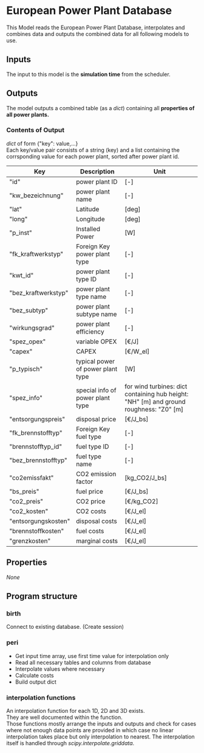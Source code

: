 # European Power Plant Database

This Model reads the European Power Plant Database, interpolates and combines data and outputs the combined 
data for all following models to use.

## Inputs
The input to this model is the **simulation time** from the scheduler.

## Outputs
The model outputs a combined table (as a *dict*) containing all **properties of all power plants.**

### Contents of Output
*dict* of form {"key": value,...}\
Each key/value pair consists of a string (key) and a list containing the corrsponding value for each power plant,
sorted after power plant id.

Key | Description | Unit
--- | --- | --- |
"id" | power plant ID | [-]
"kw_bezeichnung" | power plant name | [-]
"lat" | Latitude | [deg]
"long" | Longitude | [deg]
"p_inst" | Installed Power | [W]
"fk_kraftwerkstyp" | Foreign Key power plant type| [-]
"kwt_id" | power plant type ID | [-]
"bez_kraftwerkstyp" | power plant type name | [-]
"bez_subtyp" | power plant subtype name | [-]
"wirkungsgrad" | power plant efficiency | [-]
"spez_opex" | variable OPEX | [€/J]
"capex" | CAPEX | [€/W_el]
"p_typisch" | typical power of power plant type | [W]
"spez_info" | special info of power plant type| for wind turbines: dict containing hub height: "NH" [m] and ground roughness: "Z0" [m]
"entsorgungspreis" | disposal price | [€/J_bs]
"fk_brennstofftyp" | Foreign Key fuel type | [-]
"brennstofftyp_id" | fuel type ID | [-]
"bez_brennstofftyp" | fuel type name | [-]
"co2emissfakt" | CO2 emission factor | [kg_CO2/J_bs]
"bs_preis" | fuel price | [€/J_bs]
"co2_preis" | CO2 price | [€/kg_CO2]
"co2_kosten" | CO2 costs | [€/J_el]
"entsorgungskosten" | disposal costs | [€/J_el]
"brennstoffkosten" | fuel costs | [€/J_el]
"grenzkosten" | marginal costs | [€/J_el]

## Properties
*None*

## Program structure
### birth
Connect to existing database. (Create session)

### peri
- Get input time array, use first time value for interpolation only
- Read all necessary tables and columns from database
- Interpolate values where necessary
- Calculate costs
- Build output dict

### interpolation functions
An interpolation function for each 1D, 2D and 3D exists.\
They are well documented within the function.\
Those functions mostly arrange the inputs and outputs and check for cases where not enough data points are provided
in which case no linear interpolation takes place but only interpolation to nearest.
The interpolation itself is handled through *scipy.interpolate.griddata*.